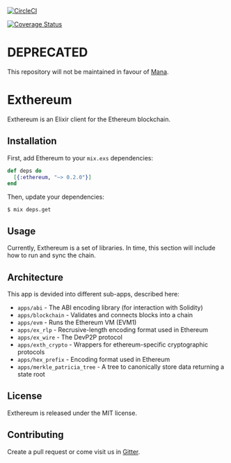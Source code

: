 [![CircleCI](https://circleci.com/gh/exthereum/ethereum.svg?style=svg)](https://circleci.com/gh/exthereum/ethereum)

[![Coverage Status](https://coveralls.io/repos/github/exthereum/ethereum/badge.svg)](https://coveralls.io/github/exthereum/ethereum)
# DEPRECATED

This repository will not be maintained in favour of [Mana](https://github.com/mana-ethereum/mana).

# Exthereum

Exthereum is an Elixir client for the Ethereum blockchain.

## Installation

First, add Ethereum to your `mix.exs` dependencies:

```elixir
def deps do
  [{:ethereum, "~> 0.2.0"}]
end
```

Then, update your dependencies:

```sh-session
$ mix deps.get
```

## Usage

Currently, Exthereum is a set of libraries. In time, this section will include how to run and sync the chain.

## Architecture

This app is devided into different sub-apps, described here:

* `apps/abi` - The ABI encoding library (for interaction with Solidity)
* `apps/blockchain` - Validates and connects blocks into a chain
* `apps/evm` - Runs the Ethereum VM (EVM1)
* `apps/ex_rlp` - Recrusive-length encoding format used in Ethereum
* `apps/ex_wire` - The DevP2P protocol
* `apps/exth_crypto` - Wrappers for ethereum-specific cryptographic protocols
* `apps/hex_prefix` - Encoding format used in Ethereum
* `apps/merkle_patricia_tree` - A tree to canonically store data returning a state root

## License

Exthereum is released under the MIT license.

## Contributing

Create a pull request or come visit us in [Gitter](https://gitter.im/exthereum/exthereum).